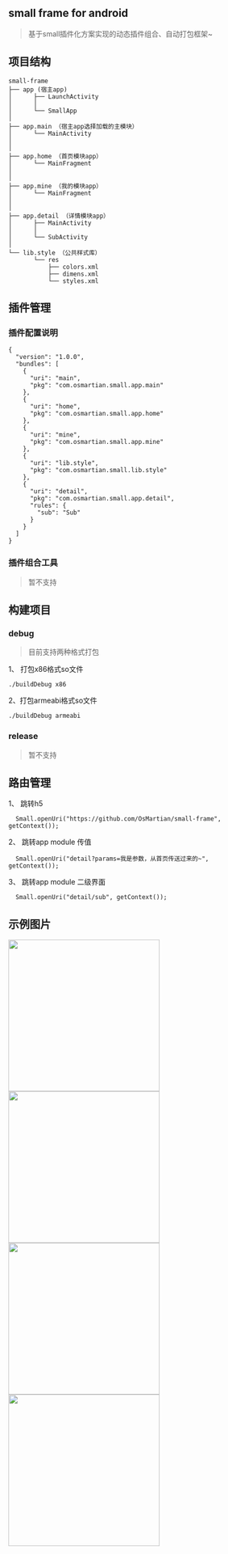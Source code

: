 ## small frame for android

> 基于small插件化方案实现的动态插件组合、自动打包框架~ 

## 项目结构

```
small-frame
├── app (宿主app)
│      ├── LaunchActivity  
│      │  
│      └── SmallApp
│
├── app.main （宿主app选择加载的主模块）
│      └── MainActivity
│
│
├── app.home （首页模块app）
│      └── MainFragment
│
│
├── app.mine （我的模块app）
│      └── MainFragment
│      
│          
├── app.detail （详情模块app）
│      ├── MainActivity
│      │   
│      └── SubActivity
│           
└── lib.style （公共样式库）
       └── res
           ├── colors.xml
           ├── dimens.xml
           └── styles.xml
```

## 插件管理

### 插件配置说明

```
{
  "version": "1.0.0",
  "bundles": [
    {
      "uri": "main",
      "pkg": "com.osmartian.small.app.main"
    },
    {
      "uri": "home",
      "pkg": "com.osmartian.small.app.home"
    },
    {
      "uri": "mine",
      "pkg": "com.osmartian.small.app.mine"
    },
    {
      "uri": "lib.style",
      "pkg": "com.osmartian.small.lib.style"
    },
    {
      "uri": "detail",
      "pkg": "com.osmartian.small.app.detail",
      "rules": {
        "sub": "Sub"
      }
    }
  ]
}
```

### 插件组合工具

> 暂不支持

## 构建项目

### debug

> 目前支持两种格式打包

1、 打包x86格式so文件

```
./buildDebug x86 
```

2、打包armeabi格式so文件

```
./buildDebug armeabi
```

### release

> 暂不支持

## 路由管理

1、 跳转h5

```
  Small.openUri("https://github.com/OsMartian/small-frame", getContext());
```

2、 跳转app module 传值

```
  Small.openUri("detail?params=我是参数，从首页传送过来的~", getContext());
```

3、 跳转app module 二级界面

```
  Small.openUri("detail/sub", getContext());
```

## 示例图片

<img src="./screenshot/Screenshot_20170310-023438.jpg" width = "300" align=center />
<img src="./screenshot/Screenshot_20170310-023440.jpg" width = "300" align=center />
<img src="./screenshot/Screenshot_20170310-023445.jpg" width = "300" align=center />
<img src="./screenshot/Screenshot_20170310-023450.jpg" width = "300" align=center />
